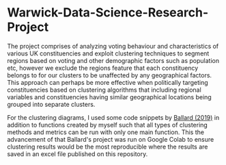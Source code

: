 # Warwick-Data-Science-Research-Project

The project comprises of analyzing voting behaviour and characteristics of various UK constituencies and exploit clustering techniques to segment regions based on voting and other demographic factors such as population etc, however we exclude the regions feature that each constituency belongs to for our clusters to be unaffected by any geographical factors. This approach can perhaps be more effective when politically targeting constituencies based on clustering algorithms that including regional variables and constituencies having similar geographical locations being grouped into separate clusters. 

For the clustering diagrams, I used some code snippets by [Ballard (2019)](https://github.com/calbal91/project-understanding-elections) in addition to functions created by myself such that all types of clustering methods and metrics can be run with only one main function. This the advancement of that Ballard's project was run on Google Colab to ensure clustering results would be the most reproducible where the results are saved in an excel file published on this repository.
